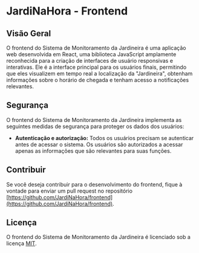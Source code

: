 # JardiNaHora - Frontend

## Visão Geral

O frontend do Sistema de Monitoramento da Jardineira é uma aplicação web desenvolvida em React, uma biblioteca JavaScript amplamente reconhecida para a criação de interfaces de usuário responsivas e interativas. Ele é a interface principal para os usuários finais, permitindo que eles visualizem em tempo real a localização da "Jardineira", obtenham informações sobre o horário de chegada e tenham acesso a notificações relevantes.

## Segurança

O frontend do Sistema de Monitoramento da Jardineira implementa as seguintes medidas de segurança para proteger os dados dos usuários:

* **Autenticação e autorização:** Todos os usuários precisam se autenticar antes de acessar o sistema. Os usuários são autorizados a acessar apenas as informações que são relevantes para suas funções.

## Contribuir

Se você deseja contribuir para o desenvolvimento do frontend, fique à vontade para enviar um pull request no repositório [https://github.com/JardiNaHora/frontend](https://github.com/JardiNaHora/frontend).

## Licença

O frontend do Sistema de Monitoramento da Jardineira é licenciado sob a licença [MIT](https://opensource.org/licenses/MIT).
